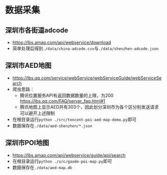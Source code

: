 # 数据采集

## 深圳市各街道adcode

- https://lbs.amap.com/api/webservice/download
- 简单处理后得到`./data/china-adcode.csv`与`./data/shenzhen-adcode.json`

## 深圳市AED地图

- https://lbs.qq.com/service/webService/webServiceGuide/webServiceSearch
- 爬虫思路：
    - 腾讯位置服务API有返回数据数量的上限，为200 https://lbs.qq.com/FAQ/server_faq.html#1
    - 腾讯地图上显示AED共有303个，因此划分深圳市为各个区分别发送请求可以避开上述限制
- 在根目录运行`python ./src/tencent-poi-aed-map-demo.py`即可
- 数据保存在`./data/aed-shenzhen/*.json`

## 深圳市POI地图

- https://lbs.amap.com/api/webservice/guide/api/search
- 在根目录运行`python ./src/gaode-poi-map.py`即可
- 数据保存在`./data/aed-map.db`